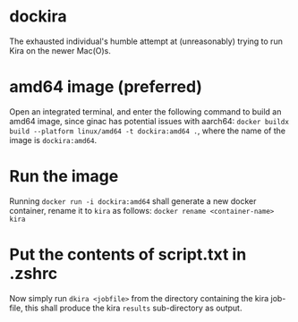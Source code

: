 # dockira
The exhausted individual's humble attempt at (unreasonably) trying to run Kira on the newer Mac(O)s.

# amd64 image (preferred)
Open an integrated terminal, and enter the following command to build an amd64 image, since ginac has potential issues with aarch64:
`docker buildx build --platform linux/amd64 -t dockira:amd64 .`, where the name of the image is `dockira:amd64`.

# Run the image
Running `docker run -i dockira:amd64`
shall generate a new docker container, rename it to `kira` as follows:
`docker rename <container-name> kira`

# Put the contents of script.txt in .zshrc
Now simply run `dkira <jobfile>` from the directory containing the kira job-file, this shall produce the kira `results` sub-directory as output.
